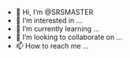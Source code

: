 - 👋 Hi, I’m @SRSMASTER
- 👀 I’m interested in ...
- 🌱 I’m currently learning ...
- 💞️ I’m looking to collaborate on ...
- 📫 How to reach me ...

<!---
SRSMASTER/SRSMASTER is a ✨ special ✨ repository because its `README.md` (this file) appears on your GitHub profile.
You can click the Preview link to take a look at your changes.
--->

